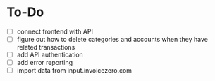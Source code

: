 # To-Do
- [ ] connect frontend with API
- [ ] figure out how to delete categories and accounts when they have related transactions
- [ ] add API authentication
- [ ] add error reporting
- [ ] import data from input.invoicezero.com
